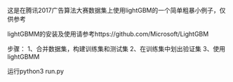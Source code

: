 这是在腾讯2017广告算法大赛数据集上使用lightGBM的一个简单粗暴小例子，仅供参考

lightGBMM的安装及使用请参考https://github.com/Microsoft/LightGBM

步骤：
1、合并数据集，构建训练集和测试集
2、在训练集中划出验证集
3、使用lightGBMM

运行python3 run.py
